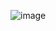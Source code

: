![image](https://github.com/Romulo-Santos/Romulo-Santos/assets/133175251/32ed9923-b1c9-41d4-99a3-7e39c1b2ff8d)

